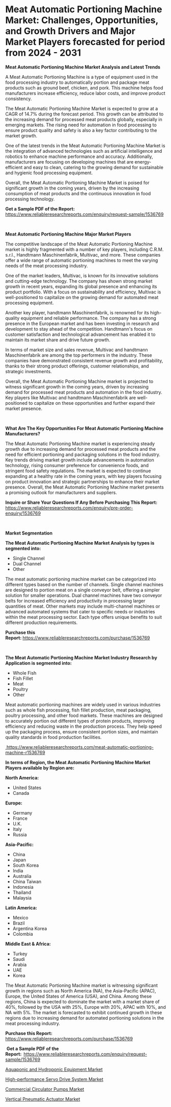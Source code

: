 <p><h1>Meat Automatic Portioning Machine Market: Challenges, Opportunities, and Growth Drivers and Major Market Players forecasted for period from 2024 - 2031</h1></p><p><strong>Meat Automatic Portioning Machine Market Analysis and Latest Trends</strong></p>
<p><p>A Meat Automatic Portioning Machine is a type of equipment used in the food processing industry to automatically portion and package meat products such as ground beef, chicken, and pork. This machine helps food manufacturers increase efficiency, reduce labor costs, and improve product consistency.</p><p>The Meat Automatic Portioning Machine Market is expected to grow at a CAGR of 14.7% during the forecast period. This growth can be attributed to the increasing demand for processed meat products globally, especially in emerging markets. The rising need for automation in food processing to ensure product quality and safety is also a key factor contributing to the market growth.</p><p>One of the latest trends in the Meat Automatic Portioning Machine Market is the integration of advanced technologies such as artificial intelligence and robotics to enhance machine performance and accuracy. Additionally, manufacturers are focusing on developing machines that are energy-efficient and easy to clean, catering to the growing demand for sustainable and hygienic food processing equipment.</p><p>Overall, the Meat Automatic Portioning Machine Market is poised for significant growth in the coming years, driven by the increasing consumption of meat products and the continuous innovation in food processing technology.</p></p>
<p><strong>Get a Sample PDF of the Report:&nbsp;</strong> <a href="https://www.reliableresearchreports.com/enquiry/request-sample/1536769">https://www.reliableresearchreports.com/enquiry/request-sample/1536769</a></p>
<p>&nbsp;</p>
<p><strong>Meat Automatic Portioning Machine Major Market Players</strong></p>
<p><p>The competitive landscape of the Meat Automatic Portioning Machine market is highly fragmented with a number of key players, including C.R.M. s.r.l., Handtmann Maschinenfabrik, Multivac, and more. These companies offer a wide range of automatic portioning machines to meet the varying needs of the meat processing industry.</p><p>One of the market leaders, Multivac, is known for its innovative solutions and cutting-edge technology. The company has shown strong market growth in recent years, expanding its global presence and enhancing its product portfolio. With a focus on sustainability and efficiency, Multivac is well-positioned to capitalize on the growing demand for automated meat processing equipment.</p><p>Another key player, handtmann Maschinenfabrik, is renowned for its high-quality equipment and reliable performance. The company has a strong presence in the European market and has been investing in research and development to stay ahead of the competition. Handtmann's focus on customer satisfaction and technological advancement has enabled it to maintain its market share and drive future growth.</p><p>In terms of market size and sales revenue, Multivac and handtmann Maschinenfabrik are among the top performers in the industry. These companies have demonstrated consistent revenue growth and profitability, thanks to their strong product offerings, customer relationships, and strategic investments.</p><p>Overall, the Meat Automatic Portioning Machine market is projected to witness significant growth in the coming years, driven by increasing demand for processed meat products and automation in the food industry. Key players like Multivac and handtmann Maschinenfabrik are well-positioned to capitalize on these opportunities and further expand their market presence.</p></p>
<p>&nbsp;</p>
<p><strong>What Are The Key Opportunities For Meat Automatic Portioning Machine Manufacturers?</strong></p>
<p><p>The Meat Automatic Portioning Machine market is experiencing steady growth due to increasing demand for processed meat products and the need for efficient portioning and packaging solutions in the food industry. Key trends driving market growth include advancements in automation technology, rising consumer preference for convenience foods, and stringent food safety regulations. The market is expected to continue expanding at a healthy rate in the coming years, with key players focusing on product innovation and strategic partnerships to enhance their market presence. Overall, the Meat Automatic Portioning Machine market presents a promising outlook for manufacturers and suppliers.</p></p>
<p><strong>Inquire or Share Your Questions If Any Before Purchasing This Report:</strong> <a href="https://www.reliableresearchreports.com/enquiry/pre-order-enquiry/1536769">https://www.reliableresearchreports.com/enquiry/pre-order-enquiry/1536769</a></p>
<p>&nbsp;</p>
<p><strong>Market Segmentation</strong></p>
<p><strong>The Meat Automatic Portioning Machine Market Analysis by types is segmented into:</strong></p>
<p><ul><li>Single Channel</li><li>Dual Channel</li><li>Other</li></ul></p>
<p><p>The meat automatic portioning machine market can be categorized into different types based on the number of channels. Single channel machines are designed to portion meat on a single conveyor belt, offering a simpler solution for smaller operations. Dual channel machines have two conveyor belts for increased efficiency and productivity in processing larger quantities of meat. Other markets may include multi-channel machines or advanced automated systems that cater to specific needs or industries within the meat processing sector. Each type offers unique benefits to suit different production requirements.</p></p>
<p><strong>Purchase this Report:&nbsp;</strong><a href="https://www.reliableresearchreports.com/purchase/1536769">https://www.reliableresearchreports.com/purchase/1536769</a></p>
<p>&nbsp;</p>
<p><strong>The Meat Automatic Portioning Machine Market Industry Research by Application is segmented into:</strong></p>
<p><ul><li>Whole Fish</li><li>Fish Fillet</li><li>Meat</li><li>Poultry</li><li>Other</li></ul></p>
<p><p>Meat automatic portioning machines are widely used in various industries such as whole fish processing, fish fillet production, meat packaging, poultry processing, and other food markets. These machines are designed to accurately portion out different types of protein products, improving efficiency and reducing waste in the production process. They help speed up the packaging process, ensure consistent portion sizes, and maintain quality standards in food production facilities.</p></p>
<p><a href="https://www.reliableresearchreports.com/meat-automatic-portioning-machine-r1536769">&nbsp;https://www.reliableresearchreports.com/meat-automatic-portioning-machine-r1536769</a></p>
<p><strong>In terms of Region, the Meat Automatic Portioning Machine Market Players available by Region are:</strong></p>
<p>
    <p> <strong> North America: </strong>
        <ul>
            <li>United States</li>
            <li>Canada</li>
        </ul>
        </p> 
    <p> <strong> Europe: </strong>
        <ul>
            <li>Germany</li>
            <li>France</li>
            <li>U.K.</li>
            <li>Italy</li>
            <li>Russia</li>
        </ul>
        </p> 
    <p> <strong> Asia-Pacific: </strong>
        <ul>
            <li>China</li>
            <li>Japan</li>
            <li>South Korea</li>
            <li>India</li>
            <li>Australia</li>
            <li>China Taiwan</li>
            <li>Indonesia</li>
            <li>Thailand</li>
            <li>Malaysia</li>
        </ul>
        </p> 
    <p> <strong> Latin America: </strong>
        <ul>
            <li>Mexico</li>
            <li>Brazil</li>
            <li>Argentina Korea</li>
            <li>Colombia</li>
        </ul>
        </p> 
    <p> <strong> Middle East & Africa: </strong>
        <ul>
            <li>Turkey</li>
            <li>Saudi</li>
            <li>Arabia</li>
            <li>UAE</li>
            <li>Korea</li>
        </ul>
    </p>
    </p>
<p><p>The Meat Automatic Portioning Machine market is witnessing significant growth in regions such as North America (NA), the Asia-Pacific (APAC), Europe, the United States of America (USA), and China. Among these regions, China is expected to dominate the market with a market share of 40%, followed by the USA with 25%, Europe with 20%, APAC with 10%, and NA with 5%. The market is forecasted to exhibit continued growth in these regions due to increasing demand for automated portioning solutions in the meat processing industry.</p></p>
<p><strong>Purchase this Report: </strong><a href="https://www.reliableresearchreports.com/purchase/1536769">https://www.reliableresearchreports.com/purchase/1536769</a></p>
<p>&nbsp;<strong>Get a Sample PDF of the Report:&nbsp;&nbsp;</strong><a href="https://www.reliableresearchreports.com/enquiry/request-sample/1536769">https://www.reliableresearchreports.com/enquiry/request-sample/1536769</a></p>
<p><strong></strong></p>
<p><p><a href="https://github.com/Chiragrp22/Market-Research-Report-List-5/blob/main/aquaponic-and-hydroponic-equipment-market.md">Aquaponic and Hydroponic Equipment Market</a></p><p><a href="https://github.com/derrinmiltonellis35gcl/Market-Research-Report-List-3/blob/main/high-performance-servo-drive-system-market.md">High-performance Servo Drive System Market</a></p><p><a href="https://github.com/ofpaqrof92/Market-Research-Report-List-1/blob/main/commercial-circulator-pumps-market.md">Commercial Circulator Pumps Market</a></p><p><a href="https://github.com/HowardDelgaXXfnf/Market-Research-Report-List-1/blob/main/vertical-pneumatic-actuator-market.md">Vertical Pneumatic Actuator Market</a></p></p>